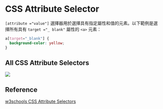 # CSS Attribute Selector
`[attribute ="value"]` 選擇器用於選擇具有指定屬性和值的元素。以下範例是選擇所有具有 `target ="_ blank"` 屬性的 `<a>` 元素：

```css
a[target="_blank"] {
  background-color: yellow;
}
```

## All CSS Attribute Selectors

![](https://i.imgur.com/JBOYdee.png)

## Reference
[w3schools CSS Attribute Selectors](https://www.w3schools.com/css/css_attribute_selectors.asp)